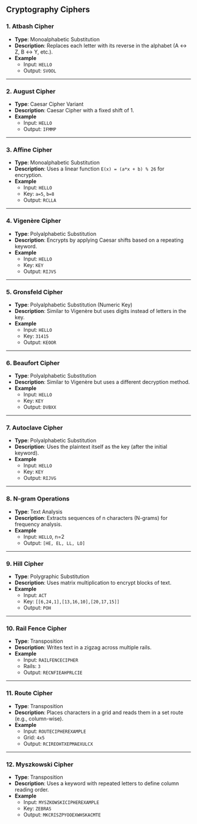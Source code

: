 ## Cryptography Ciphers

### 1. **Atbash Cipher**
- **Type**: Monoalphabetic Substitution
- **Description**: Replaces each letter with its reverse in the alphabet (A ↔ Z, B ↔ Y, etc.).
- **Example**
  - Input: `HELLO`
  - Output: `SVOOL`

---

### 2. **August Cipher**
- **Type**: Caesar Cipher Variant
- **Description**: Caesar Cipher with a fixed shift of 1.
- **Example**
  - Input: `HELLO`
  - Output: `IFMMP`

---

### 3. **Affine Cipher**
- **Type**: Monoalphabetic Substitution
- **Description**: Uses a linear function `E(x) = (a*x + b) % 26` for encryption.
- **Example**
  - Input: `HELLO`
  - Key: `a=5`, `b=8`
  - Output: `RCLLA`

---

### 4. **Vigenère Cipher**
- **Type**: Polyalphabetic Substitution
- **Description**: Encrypts by applying Caesar shifts based on a repeating keyword.
- **Example**
  - Input: `HELLO`
  - Key: `KEY`
  - Output: `RIJVS`

---

### 5. **Gronsfeld Cipher**
- **Type**: Polyalphabetic Substitution (Numeric Key)
- **Description**: Similar to Vigenère but uses digits instead of letters in the key.
- **Example**
  - Input: `HELLO`
  - Key: `31415`
  - Output: `KEOOR`

---

### 6. **Beaufort Cipher**
- **Type**: Polyalphabetic Substitution
- **Description**: Similar to Vigenère but uses a different decryption method.
- **Example**
  - Input: `HELLO`
  - Key: `KEY`
  - Output: `DVBXX`

---

### 7. **Autoclave Cipher**
- **Type**: Polyalphabetic Substitution
- **Description**: Uses the plaintext itself as the key (after the initial keyword).
- **Example**
  - Input: `HELLO`
  - Key: `KEY`
  - Output: `RIJVG`

---

### 8. **N-gram Operations**
- **Type**: Text Analysis
- **Description**: Extracts sequences of n characters (N-grams) for frequency analysis.
- **Example**
  - Input: `HELLO`, n=2
  - Output: `[HE, EL, LL, LO]`

---

### 9. **Hill Cipher**
- **Type**: Polygraphic Substitution
- **Description**: Uses matrix multiplication to encrypt blocks of text.
- **Example**
  - Input: `ACT`
  - Key: `[[6,24,1],[13,16,10],[20,17,15]]`
  - Output: `POH`

---

### 10. **Rail Fence Cipher**
- **Type**: Transposition
- **Description**: Writes text in a zigzag across multiple rails.
- **Example**
  - Input: `RAILFENCECIPHER`
  - Rails: `3`
  - Output: `RECNFIEAHPRLCIE`

---

### 11. **Route Cipher**
- **Type**: Transposition
- **Description**: Places characters in a grid and reads them in a set route (e.g., column-wise).
- **Example**
  - Input: `ROUTECIPHEREXAMPLE`
  - Grid: `4x5`
  - Output: `RCIREOHTXEPMAEXULCX`

---

### 12. **Myszkowski Cipher**
- **Type**: Transposition
- **Description**: Uses a keyword with repeated letters to define column reading order.
- **Example**
  - Input: `MYSZKOWSKICIPHEREXAMPLE`
  - Key: `ZEBRAS`
  - Output: `MKCRISZPYOOEXWHSKACMTE`

